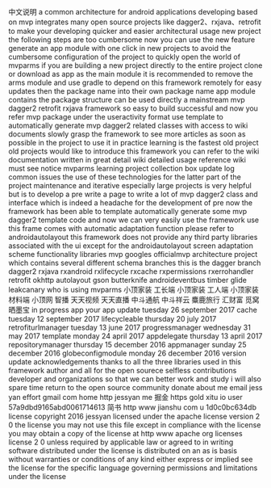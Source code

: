 中文说明 a common architecture for android applications developing based on mvp integrates many open source projects like dagger2、rxjava、retrofit to make your developing quicker and easier architectural usage new project the following steps are too cumbersome now you can use the new feature generate an app module with one click in new projects to avoid the cumbersome configuration of the project to quickly open the world of mvparms if you are building a new project directly to the entire project clone or download as app as the main module it is recommended to remove the arms module and use gradle to depend on this framework remotely for easy updates then the package name into their own package name app module contains the package structure can be used directly a mainstream mvp dagger2 retrofit rxjava framework so easy to build successful and now you refer mvp package under the useractivity format use template to automatically generate mvp dagger2 related classes with access to wiki documents slowly grasp the framework to see more articles as soon as possible in the project to use it in practice learning is the fastest old project old projects would like to introduce this framework you can refer to the wiki documentation written in great detail wiki detailed usage reference wiki must see notice mvparms learning project collection box update log common issues the use of these technologies for the latter part of the project maintenance and iterative especially large projects is very helpful but is to develop a pre write a page to write a lot of mvp dagger2 class and interface which is indeed a headache for the development of pre now the framework has been able to template automatically generate some mvp dagger2 template code and now we can very easily use the framework use this frame comes with automatic adaptation function please refer to androidautolayout this framework does not provide any third party libraries associated with the ui except for the androidautolayout screen adaptation scheme functionality libraries mvp googles officialmvp architecture project which contains several different schema branches this is the dagger branch dagger2 rxjava rxandroid rxlifecycle rxcache rxpermissions rxerrohandler retrofit okhttp autolayout gson butterknife androideventbus timber glide leakcanary who is using mvparms 小顶家装 工长端 小顶家装 工人端 小顶家装 材料端 小顶网 智播 天天视频 天天直播 中斗通航 中斗祥云 麋鹿旅行 汇财富 觅窝 晒墨宝 in progress app your app update tuesday 26 september 2017 cache tuesday 12 september 2017 lifecycleable thursday 20 july 2017 retrofiturlmanager tuesday 13 june 2017 progressmanager wednesday 31 may 2017 template monday 24 april 2017 appdelegate thursday 13 april 2017 repositorymanager thursday 15 december 2016 appmanager sunday 25 december 2016 globeconfigmodule monday 26 december 2016 version update acknowledgements thanks to all the three libraries used in this framework author and all for the open sourece selfless contributions developer and organizations so that we can better work and study i will also spare time return to the open source community donate about me email jess yan effort gmail com home http jessyan me 掘金 https gold xitu io user 57a9dbd9165abd0061714613 简书 http www jianshu com u 1d0c0bc634db license copyright 2016 jessyan licensed under the apache license version 2 0 the license you may not use this file except in compliance with the license you may obtain a copy of the license at http www apache org licenses license 2 0 unless required by applicable law or agreed to in writing software distributed under the license is distributed on an as is basis without warranties or conditions of any kind either express or implied see the license for the specific language governing permissions and limitations under the license